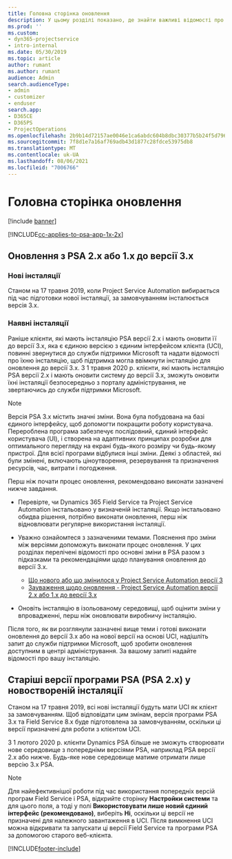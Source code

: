 ```yaml
---
title: Головна сторінка оновлення
description: У цьому розділі показано, де знайти важливі відомості про нові та змінені функції в Dynamics 365 Project Service Automation, а також процес оновлення до найновішої версії.
ms.prod: ''
ms.custom:
- dyn365-projectservice
- intro-internal
ms.date: 05/30/2019
ms.topic: article
author: rumant
ms.author: rumant
audience: Admin
search.audienceType:
- admin
- customizer
- enduser
search.app:
- D365CE
- D365PS
- ProjectOperations
ms.openlocfilehash: 2b9b14d72157ae0046e1ca6abdc604b8dbc30377b5b24f5d79617a7201b1bf10
ms.sourcegitcommit: 7f8d1e7a16af769adb43d1877c28fdce53975db8
ms.translationtype: MT
ms.contentlocale: uk-UA
ms.lasthandoff: 08/06/2021
ms.locfileid: "7006766"
---
```

# <a name="upgrade-home-page"></a>Головна сторінка оновлення

[!include [banner](../includes/psa-now-project-operations.md)]

[!INCLUDE[cc-applies-to-psa-app-1x-2x](../includes/cc-applies-to-psa-app-1x-2x.md)]

## <a name="upgrade-from-psa-version-2x-or-1x-to-version-3x"></a>Оновлення з PSA 2.x або 1.x до версії 3.x

### <a name="new-instances"></a>Нові інсталяції

Станом на 17 травня 2019, коли Project Service Automation вибирається під час підготовки нової інсталяції, за замовчуванням інсталюється версія 3.x.

### <a name="existing-instances"></a>Наявні інсталяції

Раніше клієнти, які мають інсталяцію PSA версії 2.x і мають оновити її до версії 3.x, яка є єдиною версією з єдиним інтерфейсом клієнта (UCI), повинні звернутися до служби підтримки Microsoft та надати відомості про їхню інсталяцію, щоб підтримка могла ввімкнути інсталяцію для оновлення до версії 3.x. З 1 травня 2020 р. клієнти, які мають інсталяцію PSA версії 2.x і мають оновити систему до версії 3.x, зможуть оновити їхні інсталяції безпосередньо з порталу адміністрування, не звертаючись до служби підтримки Microsoft.  

> [!NOTE]
> Версія PSA 3.x містить значні зміни. Вона була побудована на базі єдиного інтерфейсу, щоб допомогти покращити роботу користувача. Перероблена програма забезпечує послідовний, єдиний інтерфейс користувача (UI), і створена на адаптивних принципах розробки для оптимального перегляду на екрані будь-якого розміру чи будь-якому пристрої. Для всієї програми відбулися інші зміни. Деякі з областей, які були змінені, включають ціноутворення, резервування та призначення ресурсів, час, витрати і погодження.

Перш ніж почати процес оновлення, рекомендовано виконати зазначені нижче завдання.

- Перевірте, чи Dynamics 365 Field Service та Project Service Automation інстальовано у визначеній інсталяції. Якщо інстальовано обидва рішення, потрібно виконати оновлення, перш ніж відновлювати регулярне використання інсталяції.
- Уважно ознайомтеся з зазначеними темами. Пояснення про зміни між версіями допоможуть виконати процес оновлення. У цих розділах перелічені відомості про основні зміни в PSA разом з підказками та рекомендаціями щодо планування оновлення до версії 3.x.

    - [Що нового або що змінилося у Project Service Automation версії 3](whats-new-changed-v3.md)
    - [Зауваження щодо оновлення - Project Service Automation версії 2.x або 1.x до версії 3.x](upgrade-v3.md)

- Оновіть інсталяцію в ізольованому середовищі, щоб оцінити зміни у впровадженні, перш ніж оновлювати виробничу інсталяцію.

Після того, як ви розглянули зазначені вище теми і готові виконати оновлення до версії 3.x або на нової версії на основі UCI, надішліть запит до служби підтримки Microsoft, щоб зробити оновлення доступним в центрі адміністрування. За вашому запиті надайте відомості про вашу інсталяцію.

## <a name="older-versions-of-psa-psa-version-2x-in-a-newly-created-instance"></a>Старіші версії програми PSA (PSA 2.x) у новоствореній інсталяції

Станом на 17 травня 2019, всі нові інсталяції будуть мати UCI як клієнт за замовчуванням. Щоб відповідати цим змінам, версія програми PSA 3.x та Field Service 8.x буде підготовлена за замовчуванням, оскільки ці версії призначені для роботи з клієнтом UCI.

З 1 лютого 2020 р. клієнти Dynamics PSA більше не зможуть створювати нове середовище з попередніми версіями PSA, наприклад PSA версії 2.x або нижче. Будь-яке нове середовище матиме отримати лише версію 3.x PSA.

> [!NOTE]
> Для найефективнішої роботи під час використання попередніх версій програм Field Service і PSA, відкрийте сторінку **Настройки системи** та для цього поля, а тоді у полі **Використовувати лише новий єдиний інтерфейс (рекомендовано)**, виберіть **Ні**, оскільки ці версії не призначені для належного завантаження в UCI. Після вимкнення UCI можна відкривати та запускати ці версії Field Service та програми PSA за допомогою старого веб-клієнта. 


[!INCLUDE[footer-include](../includes/footer-banner.md)]